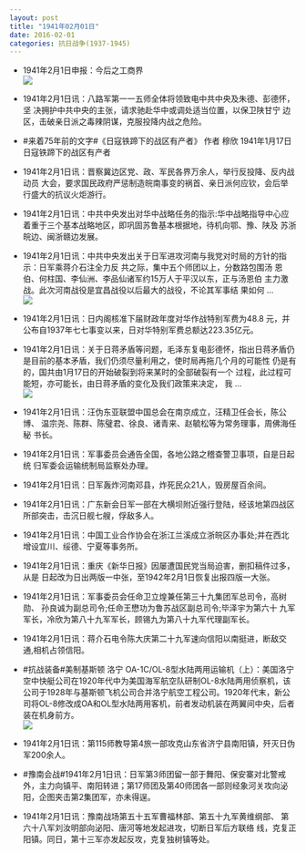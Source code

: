 ```yaml
---
layout: post
title: "1941年02月01日"
date: 2016-02-01
categories: 抗日战争(1937-1945)
---
```


<meta name="referrer" content="no-referrer" />

- 1941年2月1日申报：今后之工商界 <br/><img src="https://ww4.sinaimg.cn/large/aca367d8jw1f0k8cn6ps1j20jv0yotp0.jpg" />

- 1941年2月1日讯：八路军第一一五师全体将领致电中共中央及朱德、彭德怀，坚 决拥护中共中央的主张，请求驰赴华中或调处适当位置，以保卫陕甘宁 边区，击破亲日派之毒辣阴谋，克服投降内战之危险。 

- #来着75年前的文字#《日寇铁蹄下的战区有产者》 作者 穆欣 1941年1月17日 日寇铁蹄下的战区有产者 

- 1941年2月1日讯：晋察冀边区党、政、军民各界万余人，举行反投降、反内战动员 大会，要求国民政府严惩制造皖南事变的祸首、亲日派何应钦，会后举 行盛大的抗议火炬游行。 

- 1941年2月1日讯：中共中央发出对华中战略任务的指示:华中战略指导中心应 着重于三个基本战略地区，即巩固苏鲁基本根据地，待机向鄂、豫、陕及 苏浙皖边、闽浙赣边发展。 

- 1941年2月1日讯：中共中央发出关于日军进攻河南与我党对时局的方针的指 示：日军乘蒋介石注全力反 共之际，集中五个师团以上，分数路包围汤 恩伯、何柱国、李仙洲、李品仙诸军约15万人于平汉以东，正与汤恩伯 主力激战。此次河南战役是宜昌战役以后最大的战役，不论其军事结 果如何 ... <br/><img src="https://ww3.sinaimg.cn/large/aca367d8jw1f0k1ei1clgj20c80dvac5.jpg" />

- 1941年2月1日讯：日内阁核准下届财政年度对华作战特别军费为48.8 元，并 公布自1937年七七事变以来，日对华特别军费总额达223.35亿元。 

- 1941年2月1日讯：关于日蒋矛盾等问题，毛泽东复电彭德怀，指出日蒋矛盾仍 是目前的基本矛盾，我们仍须尽量利用之，使时局再拖几个月的可能性 仍是有的，国共由1月17日的开始破裂到将来某时的全部破裂有一个 过程，此过程可能短，亦可能长，由日蒋矛盾的变化及我们政策来决定， 我 ... <br/><img src="https://ww3.sinaimg.cn/large/aca367d8jw1f0jzonlcaqj20c80dvmz4.jpg" />

- 1941年2月1日讯：汪伪东亚联盟中国总会在南京成立，汪精卫任会长，陈公博、 温宗尧、陈群、陈璧君、徐良、诸青来、赵毓松等为常务理事，周佛海任秘 书长。 

- 1941年2月1日讯：军事委员会通告全国，各地公路之稽查警卫事项，自是日起统 归军委会运输统制局监察处办理。 

- 1941年2月1日讯：日军轰炸河南邓县，炸死民众21人，毁房屋百余间。 

- 1941年2月1日讯：广东新会日军一部在大横坝附近强行登陆，经该地第四战区 所部突击，击沉日舰七艘，俘敌多人。 

- 1941年2月1日讯：中国工业合作协会在浙江兰溪成立浙皖区办事处;并在西北 增设宜川、绥德、宁夏等事务所。 

- 1941年2月1日讯：重庆《新华日报》因屡遭国民党当局迫害，删扣稿件过多，从是 日起改为日出两版一中张，至1942年2月1日恢复出报四版一大张。 

- 1941年2月1日讯：军事委员会任命卫立煌兼任第三十九集团军总司令，高树勋、 孙良诚为副总司令;任命王懋功为鲁苏战区副总司令;毕泽宇为第六十 九军军长，冷欣为第八十九军军长，顾锡九为第八十九军代理副军长。 

- 1941年2月1日讯：蒋介石电令陈大庆第二十九军速向信阳以南挺进，断敌交通,相机占领信阳。 

- #抗战装备#美制基斯顿 洛宁 OA-1C/OL-8型水陆两用运输机（上）：美国洛宁空中快艇公司在1920年代中为美国海军航空队研制OL-8水陆两用侦察机，该公司于1928年与基斯顿飞机公司合并洛宁航空工程公司。1920年代末，新公司将OL-8修改成OA和OL型水陆两用客机，前者发动机装在两翼间中央，后者装在机身前方。 <br/><img src="https://ww4.sinaimg.cn/large/aca367d8jw1f0jlt2g0xjj20au0a8q3y.jpg" />

- 1941年2月1日讯：第115师教导第4旅一部攻克山东省济宁县南阳镇，歼灭日伪军200余人。 

- #豫南会战#1941年2月1日讯：日军第3师团留一部于舞阳、保安寨对北警戒外，主力向镇平、南阳转进；第17师团及第40师团各一部则经象河关攻向泌阳，企图夹击第2集团军，亦未得逞。 

- 1941年2月1日讯：豫南战场第五十五军曹福林部、第五十九军黄维纲部、 第六十八军刘汝明部向泌阳、唐河等地发起进攻，切断日军后方联络 线，克复正阳镇。同日，第十三军亦发起反攻，克复独树镇等处。 

